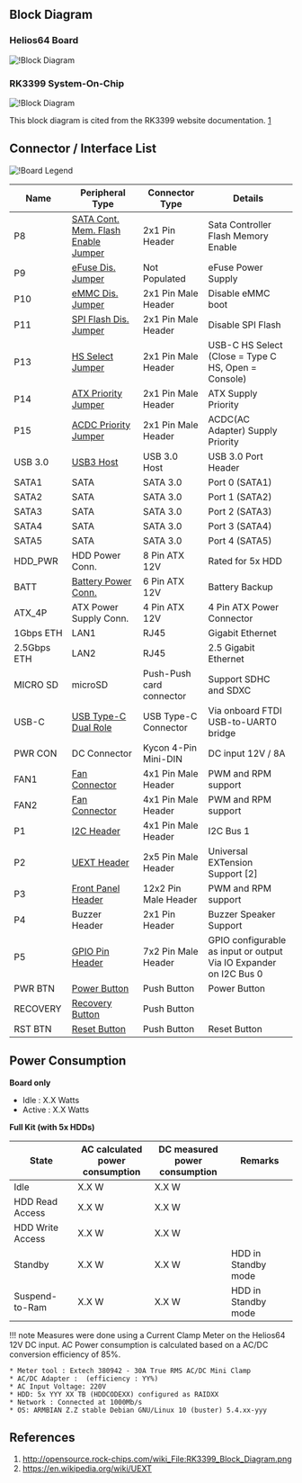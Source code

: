 ## Block Diagram

### Helios64 Board
![!Block Diagram](/helios64/img/hardware/helios64_block_diagram.png)

### RK3399 System-On-Chip
![!Block Diagram](/helios64/img/hardware/rk3399_block_diagram.png)

This block diagram is cited from the RK3399 website documentation. [1](http://opensource.rock-chips.com/wiki_File:RK3399_Block_Diagram.png)

## Connector / Interface List

![!Board Legend](/helios64/img/hardware/helios64_board_labeled.jpg)

| Name | Peripheral Type | Connector Type | Details |
|-----|---------------|--------------|-------|
| P8 | [SATA Cont. Mem. Flash Enable Jumper](/helios64/jumper/#sata-controller-flash-mux-p8) | 2x1 Pin Header | Sata Controller Flash Memory Enable |
| P9 | [eFuse Dis. Jumper](/helios64/jumper/#efuse-power-enable-p9) | Not Populated | eFuse Power Supply |
| P10 | [eMMC Dis. Jumper](/helios64/jumper/#boot-mode-p10-p11) | 2x1 Pin Male Header | Disable eMMC boot |
| P11 | [SPI Flash Dis. Jumper](/helios64/jumper/#boot-mode-p10-p11) | 2x1 Pin Male Header | Disable SPI Flash |
| P13 | [HS Select Jumper](/helios64/jumper/#hs-select-p13) | 2x1 Pin Male Header | USB-C HS Select (Close = Type C HS, Open = Console) |
| P14 | [ATX Priority Jumper](/helios64/jumper/#power-supply-priority-jumper-p14-p15) | 2x1 Pin Male Header | ATX Supply Priority |
| P15 | [ACDC Priority Jumper](/helios64/jumper/#power-supply-priority-jumper-p14-p15) | 2x1 Pin Male Header | ACDC(AC Adapter) Supply Priority |
| USB 3.0 | [USB3 Host](/helios64/usb/#usb-on-helios64) | USB 3.0 Host | USB 3.0 Port Header  |
| SATA1 | SATA | SATA 3.0 | Port 0 (SATA1) |
| SATA2 | SATA | SATA 3.0 | Port 1 (SATA2) |
| SATA3 | SATA | SATA 3.0 | Port 2 (SATA3) |
| SATA4 | SATA | SATA 3.0 | Port 3 (SATA4) |
| SATA5 | SATA | SATA 3.0 | Port 4 (SATA5) |
| HDD_PWR | HDD Power Conn. | 8 Pin ATX 12V | Rated for 5x HDD |
| BATT | [Battery Power Conn.](/helios64/battery/#li-ion-battery) | 6 Pin ATX 12V | Battery Backup |
| ATX_4P | ATX Power Supply Conn. | 4 Pin ATX 12V | 4 Pin ATX Power Connector |
| 1Gbps ETH | LAN1 | RJ45 | Gigabit Ethernet |
| 2.5Gbps ETH | LAN2 | RJ45 | 2.5 Gigabit Ethernet |
| MICRO SD | microSD | Push-Push card connector | Support SDHC and SDXC |
| USB-C| [USB Type-C Dual Role](/helios64/usb/#usb-type-c-functionality-on-helios64) | USB Type-C Connector | Via onboard FTDI USB-to-UART0 bridge |
| PWR CON | DC Connector | Kycon 4-Pin Mini-DIN | DC input 12V / 8A |
| FAN1 | [Fan Connector](/helios64/fan/) | 4x1 Pin Male Header | PWM and RPM support |
| FAN2 | [Fan Connector](/helios64/fan/) | 4x1 Pin Male Header | PWM and RPM support |
| P1 | [I2C Header](/helios64/i2c/#i2c-at-p1-header) | 4x1 Pin Male Header | I2C Bus 1 |
| P2 | [UEXT Header](/helios64/uext/) | 2x5 Pin Male Header | Universal EXTension Support [2] |
| P3 | [Front Panel Header](/helios64/front-panel/) | 12x2 Pin Male Header | PWM and RPM support |
| P4 | Buzzer Header | 2x1 Pin Header | Buzzer Speaker Support |
| P5 | [GPIO Pin Header](/helios64/gpio/) | 7x2 Pin Male Header | GPIO configurable as input or output<br>Via IO Expander on I2C Bus 0 |
| PWR BTN | [Power Button](/helios64/button/#power-button) | Push Button | Power Button |
| RECOVERY | [Recovery Button](/helios64/button/#recovery-button) | Push Button |  |
| RST BTN | [Reset Button](/helios64/button/#reset-button) | Push Button | Reset Button |

## Power Consumption

**Board only**

* Idle  : X.X Watts
* Active : X.X Watts

**Full Kit (with 5x HDDs)**

| State               | AC calculated<br>power consumption | DC measured<br>power consumption | Remarks             |
|---------------------|----------------------|----------------------|---------------------|
|  Idle               | X.X W               | X.X W               |                     |
|  HDD Read Access    | X.X W               | X.X W               |                     |
|  HDD Write Access   | X.X W               | X.X W               |                     |
|  Standby            | X.X W               | X.X W                | HDD in Standby mode |
|  Suspend-to-Ram     | X.X W               | X.X W                | HDD in Standby mode |

!!! note
    Measures were done using a Current Clamp Meter on the Helios64 12V DC input. AC Power consumption is calculated based on a AC/DC conversion efficiency of 85%.

    * Meter tool : Extech 380942 - 30A True RMS AC/DC Mini Clamp
    * AC/DC Adapter :  (efficiency : YY%)
    * AC Input Voltage: 220V
    * HDD: 5x YYY XX TB (HDDCODEXX) configured as RAIDXX
    * Network : Connected at 1000Mb/s
    * OS: ARMBIAN Z.Z stable Debian GNU/Linux 10 (buster) 5.4.xx-yyy


## References
1. http://opensource.rock-chips.com/wiki_File:RK3399_Block_Diagram.png
2. https://en.wikipedia.org/wiki/UEXT
